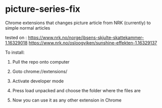 # picture-series-fix

Chrome extensions that changes picture article from NRK (currently) to simple normal articles

tested on : https://www.nrk.no/norge/ibsens-skjulte-skattekammer-1.16329018
https://www.nrk.no/osloogviken/sunshine-effekten-1.16329137

To install:

1. Pull the repo onto computer

2. Goto chrome://extensions/

3. Activate developer mode 

4. Press load unpacked and choose the folder where the files are

5. Now you can use it as any other extension in Chrome
